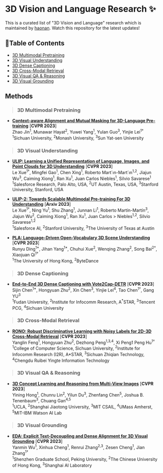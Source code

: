 # 3D Vision and Language Research ✨
This is a curated list of "3D Vision and Language" research which is maintained by [haonan](https://github.com/zchoi). Watch this repository for the latest updates!

## 🍃Table of Contents
- [3D Multimodal Pretraining](#3D-multimodal-pretraining)
- [3D Visual Understanding](#3D-visual-understanding)
- [3D Dense Captioning](#3D-dense-captioning)
- [3D Cross-Modal Retrieval](#3D-cross-modal-retrieval)
- [3D Visual QA & Reasoning](#3D-visual-qa-and-reasoning)
- [3D Visual Grounding](#3D-visual-grounding)

## Methods

> ### 3D Multimodal Pretraining

* [**Context-aware Alignment and Mutual Masking for 3D-Language Pre-training**](https://openaccess.thecvf.com/content/CVPR2023/papers/Jin_Context-Aware_Alignment_and_Mutual_Masking_for_3D-Language_Pre-Training_CVPR_2023_paper.pdf) [**CVPR 2023**] <br>
Zhao Jin<sup>1</sup>, Munawar Hayat<sup>2</sup>, Yuwei Yang<sup>1</sup>, Yulan Guo<sup>3</sup>, Yinjie Lei<sup>1†</sup><br>
<sup>1</sup>Sichuan University, <sup>2</sup>Monash University, <sup>3</sup>Sun Yat-sen University


> ### 3D Visual Understanding

* [**ULIP: Learning a Unified Representation of Language, Images, and Point Clouds for 3D Understanding**](https://arxiv.org/pdf/2212.05171.pdf) [**CVPR 2023**] <br>
Le Xue<sup>1†</sup>, Mingfei Gao<sup>1</sup>, Chen Xing<sup>1</sup>, Roberto Mart´ın-Mart´ın<sup>1,2</sup>, Jiajun Wu<sup>3</sup>, Caiming Xiong<sup>1</sup>, Ran Xu<sup>1</sup>, Juan Carlos Niebles<sup>1</sup>, Silvio Savarese<sup>1</sup><br>
<sup>1</sup>Salesforce Research, Palo Alto, USA, <sup>2</sup>UT Austin, Texas, USA, <sup>3</sup>Stanford University, Stanford, USA

* [**ULIP-2: Towards Scalable Multimodal Pre-training For 3D Understanding**](https://arxiv.org/pdf/2305.08275.pdf) [**Arxiv 2023**] <br>
Le Xue<sup>1†</sup>, Ning Yu<sup>1</sup>, Shu Zhang<sup>1</sup>, Junnan Li<sup>1</sup>, Roberto Martín-Martín<sup>3</sup>, Jiajun Wu<sup>2</sup>, Caiming Xiong<sup>1</sup>, Ran Xu<sup>1</sup>, Juan Carlos > Niebles<sup>1,2</sup>, Silvio Savarese<sup>1,2</sup><br>
<sup>1</sup>Salesforce AI, <sup>2</sup>Stanford University, <sup>3</sup>The University of Texas at Austin

* [**PLA: Language-Driven Open-Vocabulary 3D Scene Understanding**](https://openaccess.thecvf.com/content/CVPR2023/papers/Ding_PLA_Language-Driven_Open-Vocabulary_3D_Scene_Understanding_CVPR_2023_paper.pdf) [**CVPR 2023**] <br>
Runyu Ding<sup>1*</sup>, Jihan Yang<sup>1*</sup>, Chuhui Xue<sup>2</sup>, Wenqing Zhang<sup>2</sup>, Song Bai<sup>2†</sup>, Xiaojuan Qi<sup>1†</sup><br>
<sup>1</sup>The University of Hong Kong, <sup>2</sup>ByteDance

> ### 3D Dense Captioning
* [**End-to-End 3D Dense Captioning with Vote2Cap-DETR**](https://arxiv.org/pdf/2301.02508.pdf) [**CVPR 2023**] <br>
Sijin Chen<sup>1*</sup>, Hongyuan Zhu<sup>2</sup>, Xin Chen<sup>3</sup>, Yinjie Lei<sup>4</sup>, Tao Chen<sup>1†</sup>, Gang YU<sup>3</sup><br>
<sup>1</sup>Fudan University, <sup>2</sup>Institute for Infocomm Research, A<sup>*</sup>STAR, <sup>3</sup>Tencent PCG, <sup>4</sup>Sichuan University

> ### 3D Cross-Modal Retrieval
* [**RONO: Robust Discriminative Learning with Noisy Labels for 2D-3D Cross-Modal Retrieval**](https://openaccess.thecvf.com/content/CVPR2023/papers/Feng_RONO_Robust_Discriminative_Learning_With_Noisy_Labels_for_2D-3D_Cross-Modal_CVPR_2023_paper.pdf) [**CVPR 2023**] <br>
Yanglin Feng<sup>1</sup>, Hongyuan Zhu<sup>2</sup>, Dezhong Peng<sup>1,3,4</sup>, Xi Peng1 Peng Hu<sup>1†</sup><br>
<sup>1</sup>College of Computer Science, Sichuan University, <sup>2</sup>Institute for Infocomm Research (I2R), A*STAR, <sup>3</sup>Sichuan Zhiqian Technology, <sup>4</sup>Chengdu Ruibei Yingte Information Technology

> ### 3D Visual QA & Reasoning
* [**3D Concept Learning and Reasoning from Multi-View Images**](https://openaccess.thecvf.com/content/CVPR2023/papers/Hong_3D_Concept_Learning_and_Reasoning_From_Multi-View_Images_CVPR_2023_paper.pdf) [**CVPR 2023**] <br>
Yining Hong<sup>1</sup>, Chunru Lin<sup>2</sup>, Yilun Du<sup>3</sup>, Zhenfang Chen<sup>5</sup>, Joshua B. Tenenbaum<sup>3</sup>, Chuang Gan<sup>4,5</sup><br>
<sup>1</sup>UCLA, <sup>2</sup>Shanghai Jiaotong University, <sup>3</sup>MIT CSAIL, <sup>4</sup>UMass Amherst, <sup>5</sup>MIT-IBM Watson AI Lab

> ### 3D Visual Grounding
* [**EDA: Explicit Text-Decoupling and Dense Alignment for 3D Visual Grounding**](https://openaccess.thecvf.com/content/CVPR2023/papers/Wu_EDA_Explicit_Text-Decoupling_and_Dense_Alignment_for_3D_Visual_Grounding_CVPR_2023_paper.pdf) [**CVPR 2023**] <br>
Yanmin Wu<sup>1</sup>, Xinhua Cheng<sup>1</sup>, Renrui Zhang<sup>2,3</sup>, Zesen Cheng<sup>1</sup>, Jian Zhang<sup>1†</sup><br>
<sup>1</sup>Shenzhen Graduate School, Peking University, <sup>2</sup>The Chinese University of Hong Kong, <sup>3</sup>Shanghai AI Laboratory

